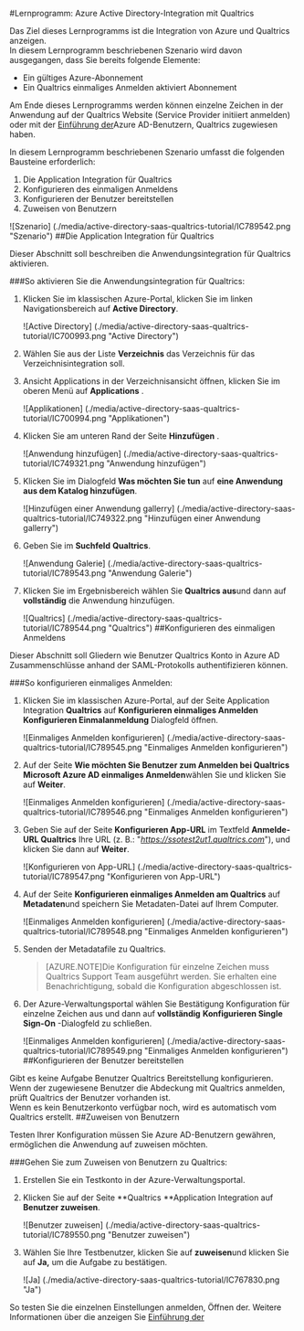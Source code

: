 <properties 
    pageTitle="Lernprogramm: Azure Active Directory-Integration mit Qualtrics | Microsoft Azure" 
    description="Erfahren Sie, wie mit Qualtrics Azure Active Directory-auf automatisierte Bereitstellung und mehr!" 
    services="active-directory" 
    authors="jeevansd"  
    documentationCenter="na" 
    manager="femila"/>
<tags 
    ms.service="active-directory" 
    ms.devlang="na" 
    ms.topic="article" 
    ms.tgt_pltfrm="na" 
    ms.workload="identity" 
    ms.date="09/26/2016" 
    ms.author="jeedes" />

#<a name="tutorial-azure-active-directory-integration-with-qualtrics"></a>Lernprogramm: Azure Active Directory-Integration mit Qualtrics
  
Das Ziel dieses Lernprogramms ist die Integration von Azure und Qualtrics anzeigen.  
In diesem Lernprogramm beschriebenen Szenario wird davon ausgegangen, dass Sie bereits folgende Elemente:

-   Ein gültiges Azure-Abonnement
-   Ein Qualtrics einmaliges Anmelden aktiviert Abonnement
  
Am Ende dieses Lernprogramms werden können einzelne Zeichen in der Anwendung auf der Qualtrics Website (Service Provider initiiert anmelden) oder mit der [Einführung der](active-directory-saas-access-panel-introduction.md)Azure AD-Benutzern, Qualtrics zugewiesen haben.
  
In diesem Lernprogramm beschriebenen Szenario umfasst die folgenden Bausteine erforderlich:

1.  Die Application Integration für Qualtrics
2.  Konfigurieren des einmaligen Anmeldens
3.  Konfigurieren der Benutzer bereitstellen
4.  Zuweisen von Benutzern

![Szenario] (./media/active-directory-saas-qualtrics-tutorial/IC789542.png "Szenario")
##<a name="enabling-the-application-integration-for-qualtrics"></a>Die Application Integration für Qualtrics
  
Dieser Abschnitt soll beschreiben die Anwendungsintegration für Qualtrics aktivieren.

###<a name="to-enable-the-application-integration-for-qualtrics-perform-the-following-steps"></a>So aktivieren Sie die Anwendungsintegration für Qualtrics:

1.  Klicken Sie im klassischen Azure-Portal, klicken Sie im linken Navigationsbereich auf **Active Directory**.

    ![Active Directory] (./media/active-directory-saas-qualtrics-tutorial/IC700993.png "Active Directory")

2.  Wählen Sie aus der Liste **Verzeichnis** das Verzeichnis für das Verzeichnisintegration soll.

3.  Ansicht Applications in der Verzeichnisansicht öffnen, klicken Sie im oberen Menü auf **Applications** .

    ![Applikationen] (./media/active-directory-saas-qualtrics-tutorial/IC700994.png "Applikationen")

4.  Klicken Sie am unteren Rand der Seite **Hinzufügen** .

    ![Anwendung hinzufügen] (./media/active-directory-saas-qualtrics-tutorial/IC749321.png "Anwendung hinzufügen")

5.  Klicken Sie im Dialogfeld **Was möchten Sie tun** auf **eine Anwendung aus dem Katalog hinzufügen**.

    ![Hinzufügen einer Anwendung gallerry] (./media/active-directory-saas-qualtrics-tutorial/IC749322.png "Hinzufügen einer Anwendung gallerry")

6.  Geben Sie im **Suchfeld** **Qualtrics**.

    ![Anwendung Galerie] (./media/active-directory-saas-qualtrics-tutorial/IC789543.png "Anwendung Galerie")

7.  Klicken Sie im Ergebnisbereich wählen Sie **Qualtrics aus**und dann auf **vollständig** die Anwendung hinzufügen.

    ![Qualtrics] (./media/active-directory-saas-qualtrics-tutorial/IC789544.png "Qualtrics")
##<a name="configuring-single-sign-on"></a>Konfigurieren des einmaligen Anmeldens
  
Dieser Abschnitt soll Gliedern wie Benutzer Qualtrics Konto in Azure AD Zusammenschlüsse anhand der SAML-Protokolls authentifizieren können.

###<a name="to-configure-single-sign-on-perform-the-following-steps"></a>So konfigurieren einmaliges Anmelden:

1.  Klicken Sie im klassischen Azure-Portal, auf der Seite Application Integration **Qualtrics** auf **Konfigurieren einmaliges Anmelden** **Konfigurieren Einmalanmeldung** Dialogfeld öffnen.

    ![Einmaliges Anmelden konfigurieren] (./media/active-directory-saas-qualtrics-tutorial/IC789545.png "Einmaliges Anmelden konfigurieren")

2.  Auf der Seite **Wie möchten Sie Benutzer zum Anmelden bei Qualtrics** **Microsoft Azure AD einmaliges Anmelden**wählen Sie und klicken Sie auf **Weiter**.

    ![Einmaliges Anmelden konfigurieren] (./media/active-directory-saas-qualtrics-tutorial/IC789546.png "Einmaliges Anmelden konfigurieren")

3.  Geben Sie auf der Seite **Konfigurieren App-URL** im Textfeld **Anmelde-URL Qualtrics** Ihre URL (z. B.: "*https://ssotest2ut1.qualtrics.com*"), und klicken Sie dann auf **Weiter**.

    ![Konfigurieren von App-URL] (./media/active-directory-saas-qualtrics-tutorial/IC789547.png "Konfigurieren von App-URL")

4.  Auf der Seite **Konfigurieren einmaliges Anmelden am Qualtrics** auf **Metadaten**und speichern Sie Metadaten-Datei auf Ihrem Computer.

    ![Einmaliges Anmelden konfigurieren] (./media/active-directory-saas-qualtrics-tutorial/IC789548.png "Einmaliges Anmelden konfigurieren")

5.  Senden der Metadatafile zu Qualtrics.

    >[AZURE.NOTE]Die Konfiguration für einzelne Zeichen muss Qualtrics Support Team ausgeführt werden. Sie erhalten eine Benachrichtigung, sobald die Konfiguration abgeschlossen ist.

6.  Der Azure-Verwaltungsportal wählen Sie Bestätigung Konfiguration für einzelne Zeichen aus und dann auf **vollständig** **Konfigurieren Single Sign-On** -Dialogfeld zu schließen.

    ![Einmaliges Anmelden konfigurieren] (./media/active-directory-saas-qualtrics-tutorial/IC789549.png "Einmaliges Anmelden konfigurieren")
##<a name="configuring-user-provisioning"></a>Konfigurieren der Benutzer bereitstellen
  
Gibt es keine Aufgabe Benutzer Qualtrics Bereitstellung konfigurieren.  
Wenn der zugewiesene Benutzer die Abdeckung mit Qualtrics anmelden, prüft Qualtrics der Benutzer vorhanden ist.  
Wenn es kein Benutzerkonto verfügbar noch, wird es automatisch vom Qualtrics erstellt.
##<a name="assigning-users"></a>Zuweisen von Benutzern
  
Testen Ihrer Konfiguration müssen Sie Azure AD-Benutzern gewähren, ermöglichen die Anwendung auf zuweisen möchten.

###<a name="to-assign-users-to-qualtrics-perform-the-following-steps"></a>Gehen Sie zum Zuweisen von Benutzern zu Qualtrics:

1.  Erstellen Sie ein Testkonto in der Azure-Verwaltungsportal.

2.  Klicken Sie auf der Seite **Qualtrics **Application Integration auf **Benutzer zuweisen**.

    ![Benutzer zuweisen] (./media/active-directory-saas-qualtrics-tutorial/IC789550.png "Benutzer zuweisen")

3.  Wählen Sie Ihre Testbenutzer, klicken Sie auf **zuweisen**und klicken Sie auf **Ja,** um die Aufgabe zu bestätigen.

    ![Ja] (./media/active-directory-saas-qualtrics-tutorial/IC767830.png "Ja")
  
So testen Sie die einzelnen Einstellungen anmelden, Öffnen der. Weitere Informationen über die anzeigen Sie [Einführung der](active-directory-saas-access-panel-introduction.md)
